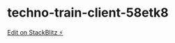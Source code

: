 # techno-train-client-58etk8

[Edit on StackBlitz ⚡️](https://stackblitz.com/edit/techno-train-client-58etk8)